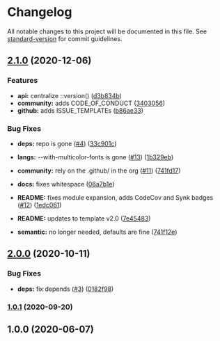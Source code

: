 # Changelog

All notable changes to this project will be documented in this file. See [standard-version](https://github.com/conventional-changelog/standard-version) for commit guidelines.

## [2.1.0](https://github.com/p6m7g8/p6df-emacs/compare/v2.0.0...v2.1.0) (2020-12-06)


### Features

* **api:** centralize ::version() ([d3b834b](https://github.com/p6m7g8/p6df-emacs/commit/d3b834baf960c55cf48ccb7f20ce487001c238c0))
* **community:** adds CODE_OF_CONDUCT ([3403056](https://github.com/p6m7g8/p6df-emacs/commit/34030561fb371e865115323a036f30c011b36d92))
* **github:** adds ISSUE_TEMPLATEs ([b86ae33](https://github.com/p6m7g8/p6df-emacs/commit/b86ae334f942cbcb32901538962842d11034de85))


### Bug Fixes

* **deps:** repo is gone ([#4](https://github.com/p6m7g8/p6df-emacs/issues/4)) ([33c901c](https://github.com/p6m7g8/p6df-emacs/commit/33c901c63fcb6b3c6402bf0d9a77329320aa97e3))
* **langs:** --with-multicolor-fonts is gone ([#13](https://github.com/p6m7g8/p6df-emacs/issues/13)) ([1b329eb](https://github.com/p6m7g8/p6df-emacs/commit/1b329eb3a7316b30ae7cb0590685e90ffb8e46ef))


* **community:** rely on the .github/ in the org ([#11](https://github.com/p6m7g8/p6df-emacs/issues/11)) ([741fd17](https://github.com/p6m7g8/p6df-emacs/commit/741fd179ea4ae19385e1c86af8da372fb2c7f0cc))
* **docs:** fixes whitespace ([06a7b1e](https://github.com/p6m7g8/p6df-emacs/commit/06a7b1e44b3fea62369aa343e507dc179dee945e))
* **README:** fixes module expansion, adds CodeCov and Synk badges ([#12](https://github.com/p6m7g8/p6df-emacs/issues/12)) ([1edc061](https://github.com/p6m7g8/p6df-emacs/commit/1edc061dc5021685a59c752a28de15d6434dc4af))
* **README:** updates to template v2.0 ([7e45483](https://github.com/p6m7g8/p6df-emacs/commit/7e4548386a02bda09fcf8d2254d8ed4a187cf210))
* **semantic:** no longer needed, defaults are fine ([741f12e](https://github.com/p6m7g8/p6df-emacs/commit/741f12e7785b95b54c8646ed70438aa3ebeb539f))

## [2.0.0](https://github.com/p6m7g8/p6df-emacs/compare/v1.0.1...v2.0.0) (2020-10-11)


### Bug Fixes

* **deps:** fix depends ([#3](https://github.com/p6m7g8/p6df-emacs/issues/3)) ([0182f98](https://github.com/p6m7g8/p6df-emacs/commit/0182f985fe4b8bb935eb351e94aaf5f5fb05dc96))

### [1.0.1](https://github.com/p6m7g8/p6df-emacs/compare/v1.0.0...v1.0.1) (2020-09-20)

## 1.0.0 (2020-06-07)
